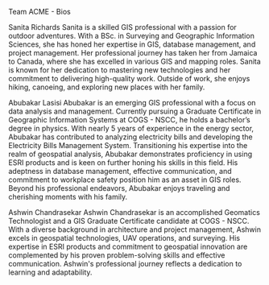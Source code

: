 Team ACME - Bios

Sanita Richards
Sanita is a skilled GIS professional with a passion for outdoor adventures. With a BSc. in Surveying and Geographic Information Sciences, 
she has honed her expertise in GIS, database management, and project management. Her professional journey has taken her from Jamaica to Canada,
where she has excelled in various GIS and mapping roles. Sanita is known for her dedication to mastering new technologies and her commitment to delivering high-quality work. 
Outside of work, she enjoys hiking, canoeing, and exploring new places with her family.



Abubakar Lasisi
Abubakar is an emerging GIS professional with a focus on data analysis and management. 
Currently pursuing a Graduate Certificate in Geographic Information Systems at COGS - NSCC, he holds a bachelor’s degree in physics. 
With nearly 5 years of experience in the energy sector, Abubakar has contributed to analyzing electricity bills and developing the Electricity Bills Management System. 
Transitioning his expertise into the realm of geospatial analysis, Abubakar demonstrates proficiency in using ESRI products and is keen on further honing his skills in this field. His adeptness in database management, effective communication, and commitment to workplace safety position him as an asset in GIS roles. 
Beyond his professional endeavors, Abubakar enjoys traveling and cherishing moments with his family.


Ashwin Chandrasekar
Ashwin Chandrasekar is an accomplished Geomatics Technologist and a GIS Graduate Certificate candidate at COGS - NSCC. 
With a diverse background in architecture and project management, Ashwin excels in geospatial technologies, UAV operations, and surveying. 
His expertise in ESRI products and commitment to geospatial innovation are complemented by his proven problem-solving skills and effective communication.
Ashwin's professional journey reflects a dedication to learning and adaptability.